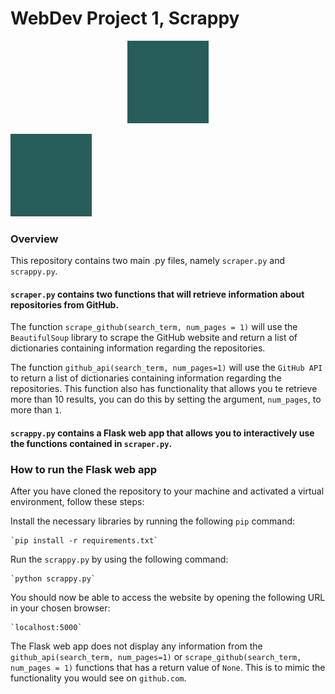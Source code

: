 # WebDev Project 1, Scrappy

<p align="center">
  <img src="https://github.com/eberhardtkorf/eberhardtkorf.github.io/blob/main/pages/journal/entries/readmes/readme_images/test.png" />
</p>

![Optional Text](readme_images/test.png)

### Overview

This repository contains two main .py files, namely `scraper.py` and `scrappy.py`.

#### `scraper.py` contains two functions that will retrieve information about repositories from GitHub. 

The function `scrape_github(search_term, num_pages = 1)` will use the `BeautifulSoup` library to scrape the GitHub website and return a list of     dictionaries containing information regarding the repositories.

The function `github_api(search_term, num_pages=1)` will use the `GitHub API` to return a list of dictionaries containing information regarding the repositories. This function also has functionality that allows you te retrieve more than 10 results, you can do this by setting the argument, `num_pages`, to more than `1`.

#### `scrappy.py` contains a Flask web app that allows you to interactively use the functions contained in `scraper.py`.

### How to run the Flask web app

After you have cloned the repository to your machine and activated a virtual environment, follow these steps:

Install the necessary libraries by running the following `pip` command:

    `pip install -r requirements.txt`

Run the `scrappy.py` by using the following command:

    `python scrappy.py`

You should now be able to access the website by opening the following URL in your chosen browser:

    `localhost:5000`

The Flask web app does not display any information from the `github_api(search_term, num_pages=1)` or `scrape_github(search_term, num_pages = 1)` functions that has a return value of `None`. This is to mimic the functionality you would see on `github.com`.